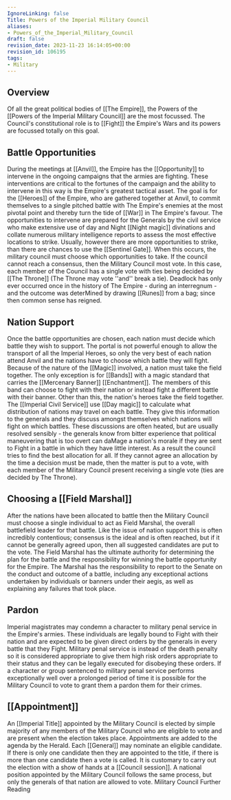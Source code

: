 ```yaml
---
IgnoreLinking: false
Title: Powers of the Imperial Military Council
aliases:
- Powers_of_the_Imperial_Military_Council
draft: false
revision_date: 2023-11-23 16:14:05+00:00
revision_id: 106195
tags:
- Military
---
```


## Overview
Of all the great political bodies of [[The Empire]], the Powers of the [[Powers of the Imperial Military Council]] are the most focussed. The Council's constitutional role is to [[Fight]] the Empire's Wars and its powers are focussed totally on this goal. 
## Battle Opportunities
During the meetings at [[Anvil]], the Empire has the [[Opportunity]] to intervene in the ongoing campaigns that the armies are fighting. These interventions are critical to the fortunes of the campaign and the ability to intervene in this way is the Empire's greatest tactical asset. The goal is for the [[Heroes]] of the Empire, who are gathered together at Anvil, to commit themselves to a single pitched battle with The Empire's enemies at the most pivotal point and thereby turn the tide of [[War]] in The Empire's favour.
The opportunities to intervene are prepared for the Generals by the civil service who make extensive use of day and Night [[Night magic]] divinations and collate numerous military intelligence reports to assess the most effective locations to strike.
Usually, however there are more opportunities to strike, than there are chances to use the [[Sentinel Gate]]. When this occurs, the military council must choose which opportunities to take. If the council cannot reach a consensus, then the Military Council most vote. In this case, each member of the Council has a single vote with ties being decided by [[The Throne]] (The Throne may vote ''and'' break a tie). Deadlock has only ever occurred once in the history of The Empire - during an interregnum - and the outcome was deterMined by drawing [[Runes]] from a bag; since then common sense has reigned.
## Nation Support
Once the battle opportunities are chosen, each nation must decide which battle they wish to support. The portal is not powerful enough to allow the transport of all the Imperial Heroes, so only the very best of each nation attend Anvil and the nations have to choose which battle they will fight.
Because of the nature of the [[Magic]] involved, a nation must take the field together. The only exception is for [[Bands]] with a magic standard that carries the [[Mercenary Banner]] [[Enchantment]]. The members of this band can choose to fight with their nation or instead fight a different battle with their banner. Other than this, the nation's heroes take the field together.
The [[Imperial Civil Service]] use [[Day magic]] to calculate what distribution of nations may travel on each battle. They give this information to the generals and they discuss amongst themselves which nations will fight on which battles. These discussions are often heated, but are usually resolved sensibly - the generals know from bitter experience that political maneuvering that is too overt can daMage a nation's morale if they are sent to Fight in a battle in which they have little interest. As a result the council tries to find the best allocation for all.
If they cannot agree an allocation by the time a decision must be made, then the matter is put to a vote, with each member of the Military Council present receiving a single vote (ties are decided by The Throne).
## Choosing a [[Field Marshal]]
After the nations have been allocated to battle then the Military Council must choose a single individual to act as Field Marshal, the overall battlefield leader for that battle. Like the issue of nation support this is often incredibly contentious; consensus is the ideal and is often reached, but if it cannot be generally agreed upon, then all suggested candidates are put to the vote.
The Field Marshal has the ultimate authority for determining the plan for the battle and the responsibility for winning the battle opportunity for the Empire. The Marshal has the responsibility to report to the Senate on the conduct and outcome of a battle, including any exceptional actions undertaken by individuals or banners under their aegis, as well as explaining any failures that took place.
## Pardon
Imperial magistrates may condemn a character to military penal service in the Empire's armies. These individuals are legally bound to Fight with their nation and are expected to be given direct orders by the generals in every battle that they Fight. Military penal service is instead of the death penalty so it is considered appropriate to give them high risk orders appropriate to their status and they can be legally executed for disobeying these orders.
If a character or group sentenced to military penal service performs exceptionally well over a prolonged period of time it is possible for the Military Council to vote to grant them a pardon them for their crimes.
## [[Appointment]]
An [[Imperial Title]] appointed by the Military Council is elected by simple majority of any members of the Military Council who are eligible to vote and are present when the election takes place. Appointments are added to the agenda by the Herald. Each [[General]] may nominate an eligible candidate. If there is only one candidate then they are appointed to the title, if there is more than one candidate then a vote is called. It is customary to carry out the election with a show of hands at a [[Council session]]. A national position appointed by the Military Council follows the same process, but only the generals of that nation are allowed to vote.
Military Council Further Reading